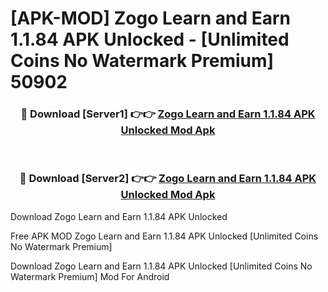 # [APK-MOD] Zogo  Learn and Earn 1.1.84 APK Unlocked - [Unlimited Coins No Watermark Premium] 50902



<div align="center">
<h3>🔴 Download [Server1] 👉👉 <a href="https://momento.my/?title=Zogo__Learn_and_Earn_1.1.84_APK_Unlocked">Zogo  Learn and Earn 1.1.84 APK Unlocked Mod Apk</a></h3><br>

<h3>🔴 Download [Server2] 👉👉 <a href="https://momento.my/?title=Zogo__Learn_and_Earn_1.1.84_APK_Unlocked">Zogo  Learn and Earn 1.1.84 APK Unlocked Mod Apk</a></h3>
</div>



Download Zogo  Learn and Earn 1.1.84 APK Unlocked 

Free APK MOD Zogo  Learn and Earn 1.1.84 APK Unlocked [Unlimited Coins No Watermark Premium]

Download Zogo  Learn and Earn 1.1.84 APK Unlocked [Unlimited Coins No Watermark Premium] Mod For Android
